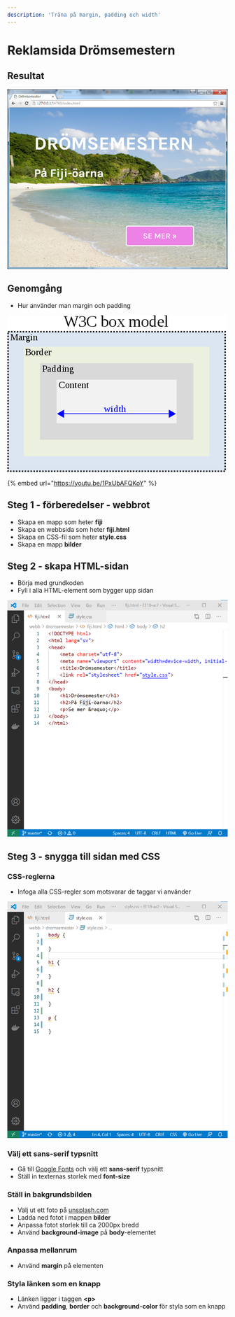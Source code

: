 ```yaml
---
description: 'Träna på margin, padding och width'
---
```


# Reklamsida Drömsemestern

## Resultat

![](../.gitbook/assets/image%20%2842%29.png)

## Genomgång

* Hur använder man margin och padding

![](../.gitbook/assets/image%20%2850%29.png)

{% embed url="https://youtu.be/1PxUbAFQKoY" %}

## Steg 1 - förberedelser - webbrot

* Skapa en mapp som heter **fiji**
* Skapa en webbsida som heter **fiji.html**
* Skapa en CSS-fil som heter **style.css**
* Skapa en mapp **bilder**

## Steg 2 - skapa HTML-sidan

* Börja med grundkoden
* Fyll i alla HTML-element som bygger upp sidan

![](../.gitbook/assets/image%20%2843%29.png)

## **Steg 3 - snygga till sidan med CSS**

### CSS-reglerna

* Infoga alla CSS-regler som motsvarar de taggar vi använder

![](../.gitbook/assets/image%20%2847%29.png)

### Välj ett sans-serif typsnitt

* Gå till [Google Fonts](https://fonts.google.com) och välj ett **sans-serif** typsnitt
* Ställ in texternas storlek med **font-size**

### Ställ in bakgrundsbilden

* Välj ut ett foto på [unsplash.com](https://unsplash.com/)
* Ladda ned fotot i mappen **bilder**
* Anpassa fotot storlek till ca 2000px bredd
* Använd **background-image** på **body**-elementet

### Anpassa mellanrum

* Använd **margin** på elementen

### Styla länken som en knapp

* Länken ligger i taggen **&lt;p&gt;**
* Använd **padding**, **border** och **background-color** för styla som en knapp

